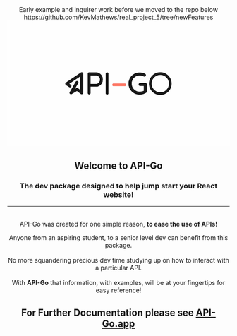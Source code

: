 <div align="center"> 
Early example and inquirer work before we moved to the repo below 
<br>
https://github.com/KevMathews/real_project_5/tree/newFeatures
<br>
<img src='./public/img/api-go.gif' />

## Welcome to API-Go 
### The dev package designed to help jump start your React website!
<hr>
<br>
API-Go was created for one simple reason, <b>to ease the use of APIs!</b>
<br>


Anyone from an aspiring student, to a senior level dev can benefit from this package.
<br>
<br>
No more squandering precious dev time studying up on
how to interact with a particular API.
<br>
<br>
With <b>API-Go</b> that information, with examples, will be at your fingertips for easy reference!
<br>
<h2>For Further Documentation please see <a href='https://api-go.app/'> API-Go.app</a></h2>
